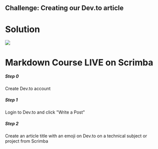 ## Challenge: Creating our Dev.to article

# Solution
<img src="https://dev-to-uploads.s3.amazonaws.com/i/prnyk8ixsd9ab0mwilip.png">

# Markdown Course LIVE on Scrimba

##### Step 0
Create Dev.to account

##### Step 1
Login to Dev.to and click "Write a Post"

##### Step 2
Create an article title with an emoji on Dev.to on a technical subject or project from Scrimba

